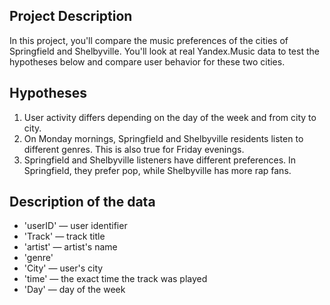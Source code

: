 ## Project Description
In this project, you'll compare the music preferences of the cities of Springfield and Shelbyville. You'll look at real Yandex.Music data to test the hypotheses below and compare user behavior for these two cities.

## Hypotheses
1.	User activity differs depending on the day of the week and from city to city.
2.	On Monday mornings, Springfield and Shelbyville residents listen to different genres. This is also true for Friday evenings.
3.	Springfield and Shelbyville listeners have different preferences. In Springfield, they prefer pop, while Shelbyville has more rap fans.

## Description of the data
* 'userID' — user identifier
* 'Track' — track title
* 'artist' — artist's name
* 'genre'
* 'City' — user's city
* 'time' — the exact time the track was played
* 'Day' — day of the week
